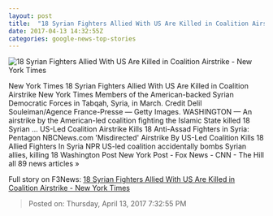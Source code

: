 ```yaml
---
layout: post
title:  "18 Syrian Fighters Allied With US Are Killed in Coalition Airstrike - New York Times"
date: 2017-04-13 14:32:55Z
categories: google-news-top-stories
---
```


![18 Syrian Fighters Allied With US Are Killed in Coalition Airstrike - New York Times](https://static01.nyt.com/images/2017/04/14/world/14Military/14Military-facebookJumbo.jpg)

New York Times 18 Syrian Fighters Allied With US Are Killed in Coalition Airstrike New York Times Members of the American-backed Syrian Democratic Forces in Tabqah, Syria, in March. Credit Delil Souleiman/Agence France-Presse — Getty Images. WASHINGTON — An airstrike by the American-led coalition fighting the Islamic State killed 18 Syrian ... US-Led Coalition Airstrike Kills 18 Anti-Assad Fighters in Syria: Pentagon NBCNews.com 'Misdirected' Airstrike By US-Led Coalition Kills 18 Allied Fighters In Syria NPR US-led coalition accidentally bombs Syrian allies, killing 18 Washington Post New York Post - Fox News - CNN - The Hill all 89 news articles »


Full story on F3News: [18 Syrian Fighters Allied With US Are Killed in Coalition Airstrike - New York Times](http://www.f3nws.com/n/Cz3qeE)

> Posted on: Thursday, April 13, 2017 7:32:55 PM
